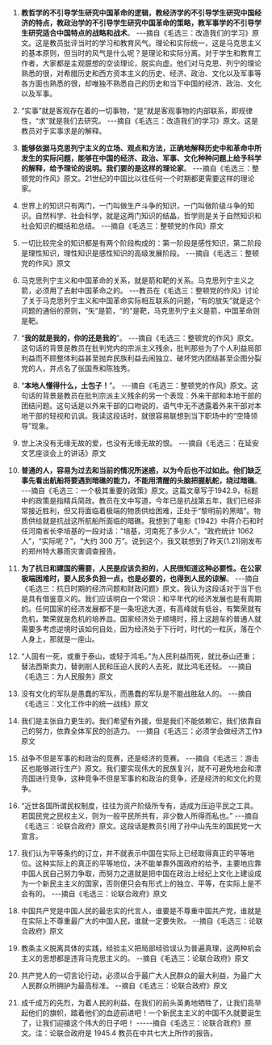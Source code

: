 1. **教哲学的不引导学生研究中国革命的逻辑，教经济学的不引导学生研究中国经济的特点，教政治学的不引导学生研究中国革命的策略，教军事学的不引导学生研究适合中国特点的战略和战术**。 ---摘自《毛选三：改造我们的学习》原文。这是教员批评当时的学习和教育风气。理论和实际统一，这是马克思主义的基本原则，但当时的风气是什么呢？是理论和实际分离。对于学生和教育工作者，大家都是主观臆想的空谈理论，脱实向虚。他们对马克思、列宁的理论熟悉的很，对希腊历史和西方资本主义的历史、经济、政治、文化以及军事等各方面也熟悉的很，却唯独不熟悉自己的历史和当下中国的经济、政治、文化以及军事。

2. “实事”就是客观存在着的一切事物，“是”就是客观事物的内部联系，即规律性，“求”就是我们去研究。 ---摘自《毛选三：改造我们的学习》原文。这是教员对于实事求是的解释。

3. **能够依据马克思列宁主义的立场、观点和方法，正确地解释历史中和革命中所发生的实际问题，能够在中国的经济、政治、军事、文化种种问题上给予科学的解释，给予理论的说明。我们要的是这样的理论家**。 ---摘自《毛选三：整顿党的作风》原文。21世纪的中国比以往任何一个时期都更需要这样的理论家。

4. 世界上的知识只有两门，一门叫做生产斗争的知识，一门叫做阶级斗争的知识。自然科学、社会科学，就是这两门知识的结晶，哲学则是关于自然知识和社会知识的概括和总结。 ---摘自《毛选三：整顿党的作风》原文

5. 一切比较完全的知识都是有两个阶段构成的：第一阶段是感性知识，第二阶段是理性知识，理性知识是感性知识的高级发展阶段。 ---摘自《毛选三：整顿党的作风》原文

6. 马克思列宁主义和中国革命的关系，就是箭和靶的关系。马克思列宁主义之箭，必须用了去射中国革命之的。 ---教员在《毛选三：整顿党的作风》讨论了关于马克思列宁主义和中国革命实际相互联系的问题，“有的放矢”就是这个问题的通俗的原则，“矢”是箭，“的”是靶，马克思列宁主义是箭，中国革命则是靶。

7. “**我的就是我的，你的还是我的**”。 ---摘自《毛选三：整顿党的作风》原文。这句话的背景是教员在批判党内的宗派主义残余，批判那些为了个人利益局部利益而不顾整体利益甚至抛弃民族利益去闹独立、破坏党内团结甚至企图分裂党的人，并点名了张国焘和陈独秀。

8. “**本地人懂得什么，土包子！**”。 ---摘自《毛选三：整顿党的作风》原文。这句话的背景是教员在批判宗派主义残余的另一个表现：外来干部和本地干部的团结问题。这句话是以外来干部的口吻说的，语气中无不透露着外来干部对本地干部的轻视和讥讽。我读这段话时，就很容易联想到当下职场中的“空降领导”现象。

9. 世上决没有无缘无故的爱，也没有无缘无故的恨。 ---摘自《毛选三：在延安文艺座谈会上的讲话》原文

10. **普通的人，容易为过去和当前的情况所迷惑，以为今后也不过如此。他们缺乏事先看出航船将要遇到暗礁的能力，不能用清醒的头脑把握航舵，绕过暗礁**。 ---摘自《毛选三：一个极其重要的政策》原文。这篇文章写于1942.9，标题中的政策是指精兵简政。教员在文中写道，今年已是抗战第五年，我们已经非常接近胜利，但又将面临着极端的物质供给困难，正处于“黎明前的黑暗”。物质供给就是抗战这所航船所面临的暗礁。我想到了电影《1942》中蒋介石和时任河南省长李培基的一段对话：“培基，河南死了多少人”，“政府统计 1062 人”，“实际呢？”，“大约 300 万”。说到这个，我又联想到了昨天(1.21)刚发布的郑州特大暴雨灾害调查报告。

11. **为了抗日和建国的需要，人民是应该负担的，人民很知道这种必要性。在公家极端困难时，要人民多负担一点，也是必要的，也得到人民的谅解**。 ---摘自《毛选三：抗日时期的经济问题和财政问题》原文。我认为这段话对于当下也是具有借鉴意义的。我们应该明白一个常识：和平年代的经济发展也是有周期的。任何国家的经济发展都不是一条坦途大道，有高峰就有低谷，有繁荣就有危机，繁荣就是危机的培养皿。国家经济处于顺境时，搭上这趟车的普通人就需要多考虑逆境时该如何自处，因为经济处于下行时，时代的一粒灰，落在个人身上，那就是一座山。

12. “人固有一死，或重于泰山，或轻于鸿毛。”为人民利益而死，就比泰山还重；替法西斯卖力，替剥削人民和压迫人民的人去死，就比鸿毛还轻。 ---摘自《毛选三：为人民服务》原文

13. 没有文化的军队是愚蠢的军队，而愚蠢的军队是不能战胜敌人的。 ---摘自《毛选三：文化工作中的统一战线》原文

14. 我们是主张自力更生的。我们希望有外援，但是我们不能依赖它，我们依靠自己的努力，依靠全体军民的创造力。 ---摘自《毛选三：必须学会做经济工作》原文

15. 战争不但是军事的和政治的竞赛，还是经济的竞赛。 ---摘自《毛选三：游击区也能够进行生产》原文。我们要实现伟大的民族复兴，就不可避免地会和漂亮国进行竞争，这种竞争不但是军事的和政治的竞争，还是经济的和文化的竞争。

16. “近世各国所谓民权制度，往往为资产阶级所专有，适成为压迫平民之工具。若国民党之民权主义，则为一般平民所共有，非少数人所得而私也。” ---摘自《毛选三：论联合政府》原文。这段话是教员引用了孙中山先生的国民党一大宣言。

17. 我们认为平等条约的订立，并不就表示中国在实际上已经取得真正的平等地位。这种实际上的真正的平等地位，决不能单靠外国政府的给予，主要地应靠中国人民自己努力争取，而努力之道就是把中国在政治上经纪上文化上建设成为一个新民主主义的国家，否则便只会有形式上的独立、平等，在实际上是不会有的。 ---摘自《毛选三：论联合政府》原文

18. 中国共产党是中国人民的最忠实的代言人，谁要是不尊重中国共产党，谁就是在实际上不尊重最广大的中国人民，谁就一定要失败。 --摘自《毛选三：论联合政府》原文

19. 教条主义脱离具体的实践，经验主义把局部经验误认为普遍真理，这两种机会主义的思想都是违背马克思主义的。 --摘自《毛选三：论联合政府》原文

20. 共产党人的一切言论行动，必须以合乎最广大人民群众的最大利益，为最广大人民群众所拥护为最高标准。 --摘自《毛选三：论联合政府》原文

21. 成千成万的先烈，为着人民的利益，在我们的前头英勇地牺牲了，让我们高举起他们的旗帜，踏着他们的血迹前进吧！一个新民主主义的中国不久就要诞生了，让我们迎接这个伟大的日子吧！ -----摘自《毛选三：论联合政府》原文。注：论联合政府是 1945.4 教员在中共七大上所作的报告。
